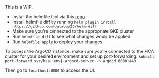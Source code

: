 This is a WIP.

* Install the helmfile tool via this [repo](https://github.com/roboll/helmfile)
* Install helmfile diff by running `helm plugin install https://github.com/databus23/helm-diff`
* Make sure you're connected to the appropriate GKE cluster
* Run `helmfile diff` to see what changes would be applied
* Run `helmfile apply` to deploy your changes.

To access the ArgoCD instance, make sure you're connected to
the HCA cluster for your desired environment and set up port-forwarding:
`kubectl port-forward svc/hca-{env}-argocd-server -n argocd 8080:443`

Then go to `localhost:8080` to access the UI.